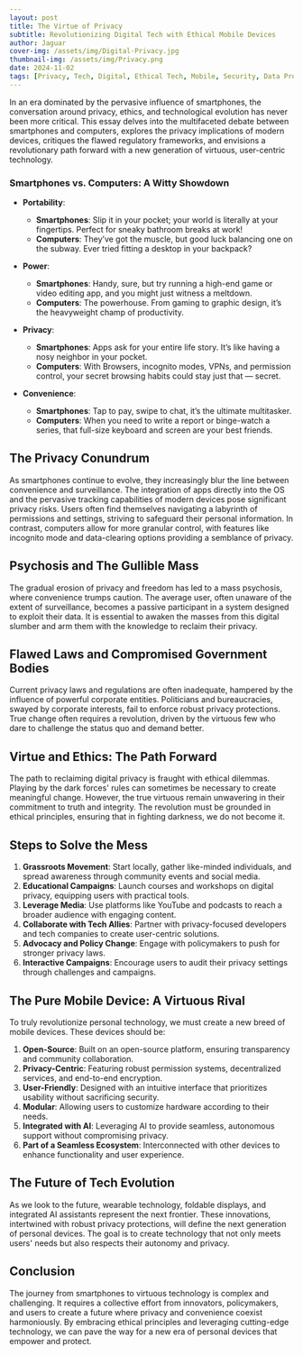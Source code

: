 ```yaml
---
layout: post
title: The Virtue of Privacy
subtitle: Revolutionizing Digital Tech with Ethical Mobile Devices
author: Jaguar
cover-img: /assets/img/Digital-Privacy.jpg
thumbnail-img: /assets/img/Privacy.png
date: 2024-11-02
tags: [Privacy, Tech, Digital, Ethical Tech, Mobile, Security, Data Protection, Revolution, Secure, Safety, Innovation, Ethics]
---
```


In an era dominated by the pervasive influence of smartphones, the conversation around privacy, ethics, and technological evolution has never been more critical. This essay delves into the multifaceted debate between smartphones and computers, explores the privacy implications of modern devices, critiques the flawed regulatory frameworks, and envisions a revolutionary path forward with a new generation of virtuous, user-centric technology.

### Smartphones vs. Computers: A Witty Showdown

* **Portability**:
  - **Smartphones**: Slip it in your pocket; your world is literally at your fingertips. Perfect for sneaky bathroom breaks at work!
  - **Computers**: They’ve got the muscle, but good luck balancing one on the subway. Ever tried fitting a desktop in your backpack?

* **Power**:
  - **Smartphones**: Handy, sure, but try running a high-end game or video editing app, and you might just witness a meltdown.
  - **Computers**: The powerhouse. From gaming to graphic design, it’s the heavyweight champ of productivity.

* **Privacy**:
  - **Smartphones**: Apps ask for your entire life story. It’s like having a nosy neighbor in your pocket.
  - **Computers**: With Browsers, incognito modes, VPNs, and permission control, your secret browsing habits could stay just that — secret.

* **Convenience**:
  - **Smartphones**: Tap to pay, swipe to chat, it’s the ultimate multitasker.
  - **Computers**: When you need to write a report or binge-watch a series, that full-size keyboard and screen are your best friends.

## The Privacy Conundrum

As smartphones continue to evolve, they increasingly blur the line between convenience and surveillance. The integration of apps directly into the OS and the pervasive tracking capabilities of modern devices pose significant privacy risks. Users often find themselves navigating a labyrinth of permissions and settings, striving to safeguard their personal information. In contrast, computers allow for more granular control, with features like incognito mode and data-clearing options providing a semblance of privacy.

## Psychosis and The Gullible Mass

The gradual erosion of privacy and freedom has led to a mass psychosis, where convenience trumps caution. The average user, often unaware of the extent of surveillance, becomes a passive participant in a system designed to exploit their data. It is essential to awaken the masses from this digital slumber and arm them with the knowledge to reclaim their privacy.

## Flawed Laws and Compromised Government Bodies

Current privacy laws and regulations are often inadequate, hampered by the influence of powerful corporate entities. Politicians and bureaucracies, swayed by corporate interests, fail to enforce robust privacy protections. True change often requires a revolution, driven by the virtuous few who dare to challenge the status quo and demand better.

## Virtue and Ethics: The Path Forward

The path to reclaiming digital privacy is fraught with ethical dilemmas. Playing by the dark forces' rules can sometimes be necessary to create meaningful change. However, the true virtuous remain unwavering in their commitment to truth and integrity. The revolution must be grounded in ethical principles, ensuring that in fighting darkness, we do not become it.

## Steps to Solve the Mess

1. **Grassroots Movement**: Start locally, gather like-minded individuals, and spread awareness through community events and social media.
2. **Educational Campaigns**: Launch courses and workshops on digital privacy, equipping users with practical tools.
3. **Leverage Media**: Use platforms like YouTube and podcasts to reach a broader audience with engaging content.
4. **Collaborate with Tech Allies**: Partner with privacy-focused developers and tech companies to create user-centric solutions.
5. **Advocacy and Policy Change**: Engage with policymakers to push for stronger privacy laws.
6. **Interactive Campaigns**: Encourage users to audit their privacy settings through challenges and campaigns.

## The Pure Mobile Device: A Virtuous Rival

To truly revolutionize personal technology, we must create a new breed of mobile devices. These devices should be:

1. **Open-Source**: Built on an open-source platform, ensuring transparency and community collaboration.
2. **Privacy-Centric**: Featuring robust permission systems, decentralized services, and end-to-end encryption.
3. **User-Friendly**: Designed with an intuitive interface that prioritizes usability without sacrificing security.
4. **Modular**: Allowing users to customize hardware according to their needs.
5. **Integrated with AI**: Leveraging AI to provide seamless, autonomous support without compromising privacy.
6. **Part of a Seamless Ecosystem**: Interconnected with other devices to enhance functionality and user experience.

## The Future of Tech Evolution

As we look to the future, wearable technology, foldable displays, and integrated AI assistants represent the next frontier. These innovations, intertwined with robust privacy protections, will define the next generation of personal devices. The goal is to create technology that not only meets users' needs but also respects their autonomy and privacy.

## Conclusion

The journey from smartphones to virtuous technology is complex and challenging. It requires a collective effort from innovators, policymakers, and users to create a future where privacy and convenience coexist harmoniously. By embracing ethical principles and leveraging cutting-edge technology, we can pave the way for a new era of personal devices that empower and protect.
